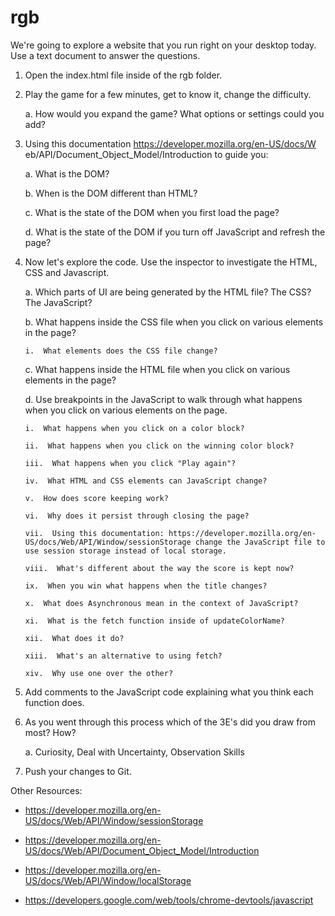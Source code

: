 # rgb
We&#39;re going to explore a website that you run right on your desktop today. Use a text document to answer the questions.

1.  Open the index.html file inside of the rgb folder. 

2.  Play the game for a few minutes, get to know it, change the difficulty. 

    a.  How would you expand the game? What options or settings could you add? 

3.  Using this documentation https://developer.mozilla.org/en-US/docs/W eb/API/Document_Object_Model/Introduction to guide you: 

    a.  What is the DOM?

    b.  When is the DOM different than HTML?

    c.  What is the state of the DOM when you first load the page? 

    d.  What is the state of the DOM if you turn off JavaScript and refresh the page? 

4.  Now let's explore the code. Use the inspector to investigate the HTML, CSS and Javascript. 

    a.  Which parts of UI are being generated by the HTML file? The CSS? The JavaScript? 

    b.  What happens inside the CSS file when you click on various elements in the page? 

        i.  What elements does the CSS file change? 

    c.  What happens inside the HTML file when you click on various elements in the page? 

    d.  Use breakpoints in the JavaScript to walk through what happens when you click on various elements on the page. 

        i.  What happens when you click on a color block?

        ii.  What happens when you click on the winning color block? 

        iii.  What happens when you click "Play again"? 

        iv.  What HTML and CSS elements can JavaScript change? 

        v.  How does score keeping work? 

        vi.  Why does it persist through closing the page? 

        vii.  Using this documentation: https://developer.mozilla.org/en-US/docs/Web/API/Window/sessionStorage change the JavaScript file to use session storage instead of local storage. 

        viii.  What's different about the way the score is kept now? 

        ix.  When you win what happens when the title changes? 

        x.  What does Asynchronous mean in the context of JavaScript? 

        xi.  What is the fetch function inside of updateColorName? 

        xii.  What does it do? 

        xiii.  What's an alternative to using fetch? 

        xiv.  Why use one over the other? 

5.  Add comments to the JavaScript code explaining what you think each function does. 

6.  As you went through this process which of the 3E's did you draw from most? How?

    a.  Curiosity, Deal with Uncertainty, Observation Skills

7.  Push your changes to Git.

Other Resources: 

- https://developer.mozilla.org/en-US/docs/Web/API/Window/sessionStorage

- https://developer.mozilla.org/en-US/docs/Web/API/Document_Object_Model/Introduction

- https://developer.mozilla.org/en-US/docs/Web/API/Window/localStorage

- https://developers.google.com/web/tools/chrome-devtools/javascript